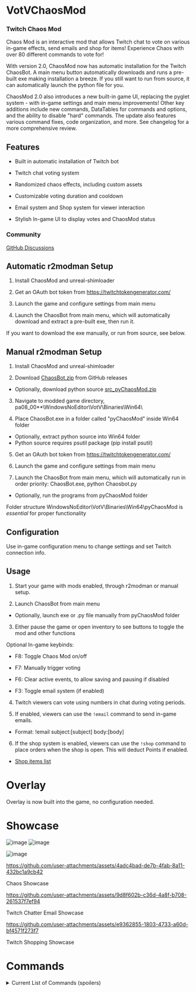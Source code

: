 
# VotVChaosMod

  

### Twitch Chaos Mod

  
Chaos Mod is an interactive mod that allows Twitch chat to vote on various in-game effects, send emails and shop for items! Experience Chaos with over 80 different commands to vote for!

With version 2.0, ChaosMod now has automatic installation for the Twitch ChaosBot. A main menu button automatically downloads and runs a pre-built exe making installation a breeze. If you still want to run from source, it can automatically launch the python file for you. 

ChaosMod 2.0 also introduces a new built-in game UI, replacing the pyglet system - with in-game settings and main menu improvements! Other key additions include new commands, DataTables for commands and options, and the ability to disable "hard" commands. The update also features various command fixes, code organization, and more. See changelog for a more comprehensive review. 
  

## Features

- Built in automatic installation of Twitch bot

- Twitch chat voting system

- Randomized chaos effects, including custom assets

- Customizable voting duration and cooldown

- Email system and Shop system for viewer interaction

- Stylish In-game UI to display votes and ChaosMod status

  

### Community

  [GitHub Discussions](https://github.com/modestimpala/VotVChaosMod/discussions)

  

## Automatic r2modman Setup

    

1. Install ChaosMod and unreal-shimloader


2. Get an OAuth bot token from https://twitchtokengenerator.com/


3. Launch the game and configure settings from main menu


4. Launch the ChaosBot from main menu, which will automatically download and extract a pre-built exe, then run it.

If you want to download the exe manually, or run from source, see below.
  

## Manual r2modman Setup

  

1. Install ChaosMod and unreal-shimloader
  

2. Download [ChaosBot.zip](https://github.com/modestimpala/VotVChaosMod/releases/download/latest/ChaosBot.zip) from GitHub releases
- Optionally, download python source [src_pyChaosMod.zip](https://github.com/modestimpala/VotVChaosMod/releases/download/latest/src_pyChaosMod.zip)

3. Navigate to modded game directory, pa08_00**\WindowsNoEditor\VotV\Binaries\Win64\


4. Place ChaosBot.exe in a folder called "pyChaosMod" inside Win64 folder 
- Optionally, extract python source into Win64 folder
- Python source requires psutil package (pip install psutil)


5. Get an OAuth bot token from https://twitchtokengenerator.com/


6. Launch the game and configure settings from main menu


7. Launch the ChaosBot from main menu, which will automatically run in order priority: ChaosBot.exe, python Chaosbot.py 
- Optionally, run the programs from pyChaosMod folder

Folder structure WindowsNoEditor\VotV\Binaries\Win64\pyChaosMod is *essential* for proper functionality 


## Configuration

  
  Use in-game configuration menu to change settings and set Twitch connection info.

  

## Usage

  

1. Start your game with mods enabled, through r2modman or manual setup.


2. Launch ChaosBot from main menu
- Optionally, launch exe or .py file manually from pyChaosMod folder


3. Either pause the game or open inventory to see buttons to toggle the mod and other functions

Optional In-game keybinds:

- F8: Toggle Chaos Mod on/off

- F7: Manually trigger voting

- F6: Clear active events, to allow saving and pausing if disabled

- F3: Toggle email system (if enabled)

  

4. Twitch viewers can vote using numbers in chat during voting periods.

  

5. If enabled, viewers can use the `!email` command to send in-game emails.
- Format: !email subject:[subject] body:[body]
  

6. If the shop system is enabled, viewers can use the `!shop` command to place orders when the shop is open. This will deduct Points if enabled.
- [Shop items list](https://github.com/modestimpala/VotVChaosMod/blob/main/list_store.txt)
  

# Overlay

  

Overlay is now built into the game, no configuration needed. 

  

# Showcase

![image](https://github.com/user-attachments/assets/7d0ec698-d2c9-4774-989c-850344bb03f4) ![image](https://github.com/user-attachments/assets/981ed31e-2923-4a90-9d96-f2166d46d643)


![image](https://github.com/user-attachments/assets/f10e6374-b36c-440b-92c9-1c3cd57a16ae)


https://github.com/user-attachments/assets/4adc4bad-de7b-4fab-8a11-432bc1a9cb42

  

Chaos Showcase

  
  

https://github.com/user-attachments/assets/9d8f602b-c36d-4a8f-b708-261537f7ef94

  

Twitch Chatter Email Showcase


https://github.com/user-attachments/assets/e9362855-1803-4733-a60d-bf4571f273f7


Twitch Shopping Showcase
  
  

# Commands

<details>

<summary>Current List of Commands (spoilers)</summary>

  





- 500cigs

- addEnergy

- badSun

- baseRave

- bigKel

- bigKerfurs

- bigLakeFish

- blackFog

- breakRandomGenerator

- breakRandomServers

- caltropsTrap

- deleteActiveSignal

- doublePoints

- drainSleep

- evilEriePlush

- explodeAllATVs

- explodePlayer

- fastTimeScale

- fishSplosion

- fixAllATVs

- fixGenerators

- forceServerMinigame

- forceSleep

- freeBattery

- freeMoney

- fullTummy

- garbageDay

- halfPoints

- hulkMode

- ignitePlayer

- immortalForTime

- insaneATVs

- jellyFishTime

- jumpscareComputer

- kerfurYeet

- killAllKerfurs

- laserSpam

- lowGravity

- lsdEffect

- madnessCombat

- maxwellBomb

- nauseaEffect

- nextbotCharborg

- nextbotGlorpFriend

- nextbotJerma

- nextbotWalter

- normalATVs

- ohFiddlesticks

- orderBanana

- orderCheese

- orderDrives

- orderPizza

- orderRadio

- orderShrimp

- orderTV

- pyramidTime

- ragdollPlayer

- randomDream

- redSky

- skyFallingEvent

- smoke500cigs

- smokeCig

- spamFlashlight

- spawnATV

- spawnFunGuy

- spawnKavotia

- spawnKerfurs

- spawnMaxwell

- spawnMeatball

- spawnMeatballFood

- spawnSonicGun

- spawnZeroGun

- starvePlayer

- superSpeed

- takePicture

- teleportRadioTower

- teleportToBaseBalcony

- teleportTopOfBase

- teleportTurbine

- tinyKel

- tinyKerfurs

- waspAttack

- wispTeleport

- fullSleep

- healPlayer

  
  

</details>
